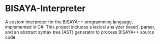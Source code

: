 # BISAYA-Interpreter
A custom interpreter for the BISAYA++ programming language, implemented in C#. This project includes a lexical analyzer (lexer), parser, and an abstract syntax tree (AST) generator to process BISAYA++ source code.
